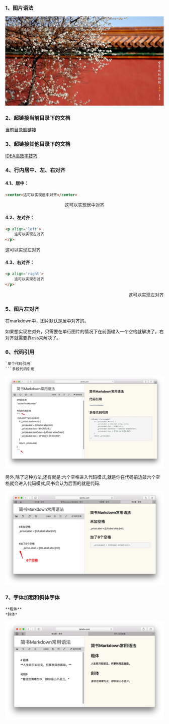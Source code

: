 ### 1、图片语法

![This is a picture](images/picture.jpg)

### 2、超链接当前目录下的文档

[当前目录超链接](InnerHyperLink.md)

### 3、超链接其他目录下的文档

[IDEA高效率技巧](../IDEA/高效率技巧.md)

### 4、行内居中、左、右对齐

#### 4.1、居中：

```html
<center>这可以实现居中对齐</center>
```

<center>这可以实现居中对齐</center>

#### 4.2、左对齐：

```html
<p align='left'>
    这可以实现左对齐
</p>
```

<p align='left'>
    这可以实现左对齐
</p>

#### 4.3、右对齐：

```html
<p align='right'>
    这可以实现右对齐
</p>
```



<p align='right'>
    这可以实现左对齐
</p>

### 5、图片左对齐

在markdown中，图片默认是居中对齐的。

如果想实现左对齐，只需要在单行图片的情况下在前面输入一个空格就解决了。右对齐就需要靠css来解决了。



### 6、代码引用

```xml
`单个代码引用`
​```多段代码引用
```



 ![img](images/3348392-899361157318570a.png)

另外,除了这种方法,还有就是:六个空格进入代码模式,就是你在代码前边敲六个空格就会进入代码模式,简书会认为后面的就是代码.

![img](images/3348392-db7a863c9e8c866a.png)

### 7、字体加粗和斜体字体

```xml
**粗体**
*斜体*
```

![img](images/3348392-7b6afcb3615322cb.png)

